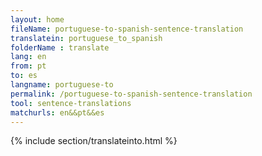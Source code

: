```yaml
---
layout: home
fileName: portuguese-to-spanish-sentence-translation
translatein: portuguese_to_spanish
folderName : translate
lang: en
from: pt
to: es
langname: portuguese-to
permalink: /portuguese-to-spanish-sentence-translation
tool: sentence-translations
matchurls: en&&pt&&es
---
```

{% include section/translateinto.html %}
